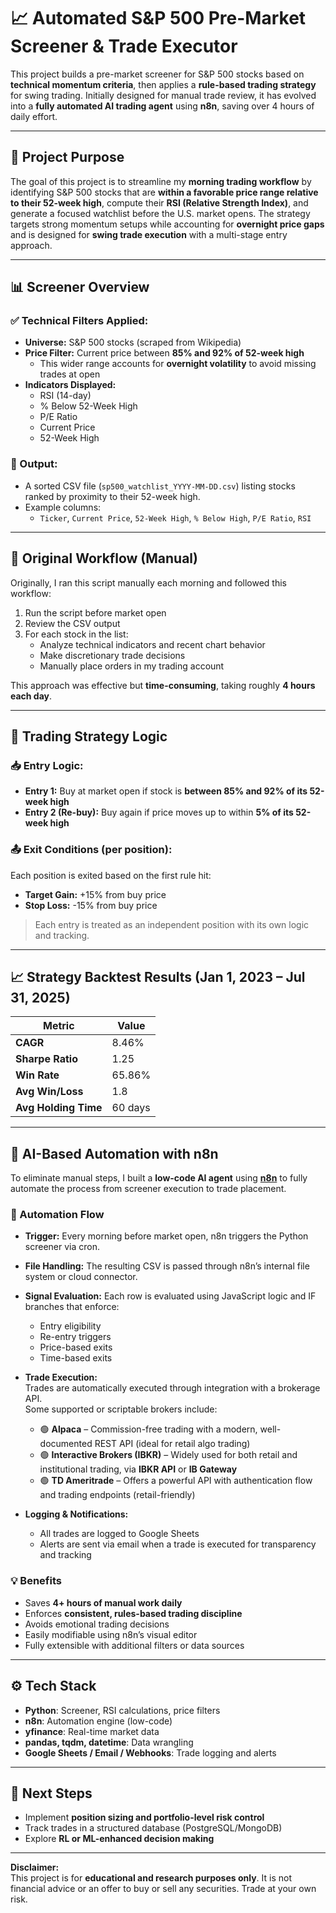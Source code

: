 # 📈 Automated S&P 500 Pre-Market Screener & Trade Executor 

This project builds a pre-market screener for S&P 500 stocks based on **technical momentum criteria**, then applies a **rule-based trading strategy** for swing trading. Initially designed for manual trade review, it has evolved into a **fully automated AI trading agent** using **n8n**, saving over 4 hours of daily effort.

---

## 🚀 Project Purpose

The goal of this project is to streamline my **morning trading workflow** by identifying S&P 500 stocks that are **within a favorable price range relative to their 52-week high**, compute their **RSI (Relative Strength Index)**, and generate a focused watchlist before the U.S. market opens. The strategy targets strong momentum setups while accounting for **overnight price gaps** and is designed for **swing trade execution** with a multi-stage entry approach.

---

## 📊 Screener Overview

### ✅ Technical Filters Applied:
- **Universe:** S&P 500 stocks (scraped from Wikipedia)
- **Price Filter:** Current price between **85% and 92% of 52-week high**
  - This wider range accounts for **overnight volatility** to avoid missing trades at open
- **Indicators Displayed:**  
  - RSI (14-day)  
  - % Below 52-Week High  
  - P/E Ratio  
  - Current Price  
  - 52-Week High

### 🔎 Output:
- A sorted CSV file (`sp500_watchlist_YYYY-MM-DD.csv`) listing stocks ranked by proximity to their 52-week high.
- Example columns:
  - `Ticker`, `Current Price`, `52-Week High`, `% Below High`, `P/E Ratio`, `RSI`

---

## 📌 Original Workflow (Manual)

Originally, I ran this script manually each morning and followed this workflow:

1. Run the script before market open
2. Review the CSV output
3. For each stock in the list:
   - Analyze technical indicators and recent chart behavior
   - Make discretionary trade decisions
   - Manually place orders in my trading account

This approach was effective but **time-consuming**, taking roughly **4 hours each day**.

---

## 🔁 Trading Strategy Logic

### 📥 Entry Logic:

- **Entry 1:** Buy at market open if stock is **between 85% and 92% of its 52-week high**
- **Entry 2 (Re-buy):** Buy again if price moves up to within **5% of its 52-week high**

### 📤 Exit Conditions (per position):

Each position is exited based on the first rule hit:

- **Target Gain:** +15% from buy price
- **Stop Loss:** -15% from buy price

> Each entry is treated as an independent position with its own logic and tracking.

---

## 📈 Strategy Backtest Results (Jan 1, 2023 – Jul 31, 2025)

| Metric              | Value       |
|---------------------|-------------|
| **CAGR**            | 8.46%       |
| **Sharpe Ratio**    | 1.25        |
| **Win Rate**        | 65.86%      |
| **Avg Win/Loss**    | 1.8         |
| **Avg Holding Time**| 60 days |

---

## 🤖 AI-Based Automation with n8n

To eliminate manual steps, I built a **low-code AI agent** using **[n8n](https://n8n.io/)** to fully automate the process from screener execution to trade placement.

### 🔧 Automation Flow

- **Trigger:** Every morning before market open, n8n triggers the Python screener via cron.
- **File Handling:** The resulting CSV is passed through n8n’s internal file system or cloud connector.
- **Signal Evaluation:** Each row is evaluated using JavaScript logic and IF branches that enforce:
  - Entry eligibility
  - Re-entry triggers
  - Price-based exits
  - Time-based exits
- **Trade Execution:**  
  Trades are automatically executed through integration with a brokerage API.  
  Some supported or scriptable brokers include:

  - 🟢 **Alpaca** – Commission-free trading with a modern, well-documented REST API (ideal for retail algo trading)  
  - 🟢 **Interactive Brokers (IBKR)** – Widely used for both retail and institutional trading, via **IBKR API** or **IB Gateway**  
  - 🟢 **TD Ameritrade** – Offers a powerful API with authentication flow and trading endpoints (retail-friendly)  
- **Logging & Notifications:**
  - All trades are logged to Google Sheets
  - Alerts are sent via email when a trade is executed for transparency and tracking

### 💡 Benefits

- Saves **4+ hours of manual work daily**
- Enforces **consistent, rules-based trading discipline**
- Avoids emotional trading decisions
- Easily modifiable using n8n’s visual editor
- Fully extensible with additional filters or data sources

---

## ⚙️ Tech Stack

- **Python**: Screener, RSI calculations, price filters
- **n8n**: Automation engine (low-code)
- **yfinance**: Real-time market data
- **pandas, tqdm, datetime**: Data wrangling
- **Google Sheets / Email / Webhooks**: Trade logging and alerts

---


## 📌 Next Steps

- Implement **position sizing and portfolio-level risk control**
- Track trades in a structured database (PostgreSQL/MongoDB)
- Explore **RL or ML-enhanced decision making**

---


**Disclaimer:**  
This project is for **educational and research purposes only**. It is not financial advice or an offer to buy or sell any securities. Trade at your own risk.



